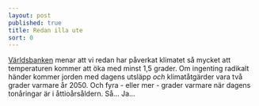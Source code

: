 ```yaml
---
layout: post
published: true
title: Redan illa ute
sort: 0
---
```




[Världsbanken](http://www.worldbank.org/en/news/feature/2014/11/23/climate-report-finds-temperature-rise-locked-in-risks-rising) menar att vi redan har påverkat klimatet så mycket att temperaturen kommer att öka med minst 1,5 grader. Om ingenting radikalt händer kommer jorden med  dagens utsläpp _och_ klimatåtgärder vara två grader varmare år 2050. Och fyra - eller mer - grader varmare när dagens tonåringar är i åttioårsåldern. Så... Ja...
